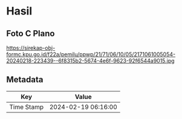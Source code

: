# Hasil

## Foto C Plano

https://sirekap-obj-formc.kpu.go.id/f22a/pemilu/ppwp/21/71/06/10/05/2171061005054-20240218-223439--6f8315b2-5674-4e6f-9623-92f6544a9015.jpg


## Metadata

| Key        | Value               |
| ---------- | ------------------- |
| Time Stamp | 2024-02-19 06:16:00 |



